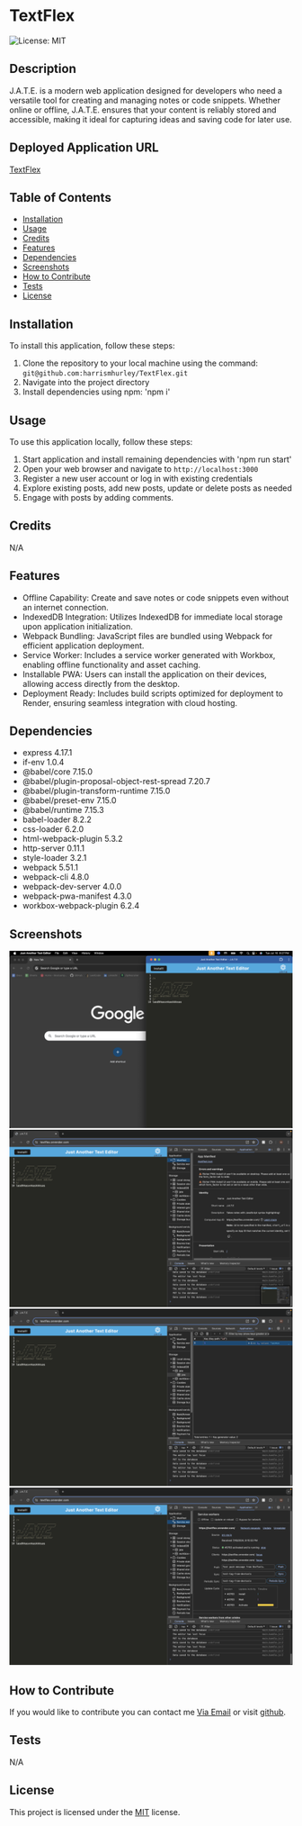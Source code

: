 # TextFlex

    
![License: MIT](https://img.shields.io/badge/License-MIT-yellow.svg)
## Description

J.A.T.E. is a modern web application designed for developers who need a versatile tool for creating and managing notes or code snippets. Whether online or offline, J.A.T.E. ensures that your content is reliably stored and accessible, making it ideal for capturing ideas and saving code for later use.

## Deployed Application URL

[TextFlex](https://textflex.onrender.com/)

## Table of Contents
* [Installation](#installation)
* [Usage](#usage)
* [Credits](#credits)
* [Features](#features)
* [Dependencies](#dependencies)
* [Screenshots](#screenshots)
* [How to Contribute](#how-to-contribute)
* [Tests](#tests)
* [License](#license)

## Installation
To install this application, follow these steps:

1. Clone the repository to your local machine using the command: `git@github.com:harrismhurley/TextFlex.git`
2. Navigate into the project directory
3. Install dependencies using npm: 'npm i'

## Usage
To use this application locally, follow these steps:

1. Start application and install remaining dependencies with 'npm run start'
2. Open your web browser and navigate to `http://localhost:3000`
3. Register a new user account or log in with existing credentials
4. Explore existing posts, add new posts, update or delete posts as needed
5. Engage with posts by adding comments.

## Credits

N/A

## Features

- Offline Capability: Create and save notes or code snippets even without an internet connection.
- IndexedDB Integration: Utilizes IndexedDB for immediate local storage upon application initialization.
- Webpack Bundling: JavaScript files are bundled using Webpack for efficient application deployment.
- Service Worker: Includes a service worker generated with Workbox, enabling offline functionality and asset caching.
- Installable PWA: Users can install the application on their devices, allowing access directly from the desktop.
- Deployment Ready: Includes build scripts optimized for deployment to Render, ensuring seamless integration with cloud hosting.

## Dependencies

- express 4.17.1
- if-env 1.0.4
- @babel/core 7.15.0
- @babel/plugin-proposal-object-rest-spread 7.20.7
- @babel/plugin-transform-runtime 7.15.0
- @babel/preset-env 7.15.0
- @babel/runtime 7.15.3
- babel-loader 8.2.2
- css-loader 6.2.0
- html-webpack-plugin 5.3.2
- http-server 0.11.1
- style-loader 3.2.1
- webpack 5.51.1
- webpack-cli 4.8.0
- webpack-dev-server 4.0.0
- webpack-pwa-manifest 4.3.0
- workbox-webpack-plugin 6.2.4

## Screenshots

![Demo](./Assets/demo.png)
![Manifest](./Assets/manifest.png)
![Storage](./Assets/IDBStorage.png)
![Service Worker](./Assets/serviceWorker.png)

## How to Contribute
If you would like to contribute you can contact me [Via Email](mailto:harrismhurley@icloud.com?subject=[GitHub]%20Dev%20Connect) or visit [github](https://github.com/harrismhurley).

## Tests

N/A

## License 
This project is licensed under the [MIT](https://opensource.org/licenses/MIT) license.